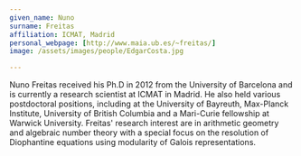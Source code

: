 ```yaml
---
given_name: Nuno
surname: Freitas
affiliation: ICMAT, Madrid
personal_webpage: [http://www.maia.ub.es/~freitas/]
image: /assets/images/people/EdgarCosta.jpg

---
```

Nuno Freitas received his Ph.D in 2012 from the University of Barcelona and is currently a research scientist at ICMAT in Madrid.
He also held various postdoctoral positions, including at the University of Bayreuth, Max-Planck Institute, University of British Columbia and
a Mari-Curie fellowship at Warwick University. Freitas' research interest are in arithmetic geometry and algebraic number theory with
a special focus on the resolution of Diophantine equations using modularity of Galois representations. 
